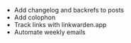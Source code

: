 - Add changelog and backrefs to posts
- Add colophon
- Track links with linkwarden.app
- Automate weekly emails
